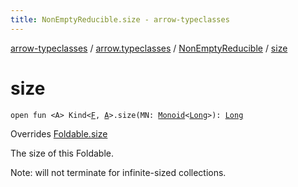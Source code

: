 ```yaml
---
title: NonEmptyReducible.size - arrow-typeclasses
---
```


[arrow-typeclasses](../../index.html) / [arrow.typeclasses](../index.html) / [NonEmptyReducible](index.html) / [size](./size.html)

# size

`open fun <A> Kind<`[`F`](index.html#F)`, `[`A`](size.html#A)`>.size(MN: `[`Monoid`](../-monoid/index.html)`<`[`Long`](https://kotlinlang.org/api/latest/jvm/stdlib/kotlin/-long/index.html)`>): `[`Long`](https://kotlinlang.org/api/latest/jvm/stdlib/kotlin/-long/index.html)

Overrides [Foldable.size](../-foldable/size.html)

The size of this Foldable.

Note: will not terminate for infinite-sized collections.

